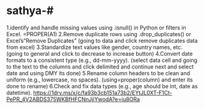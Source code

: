 # sathya-# 
1.identify and handle missing values using .isnull() in Python or filters in Excel.
=PROPER(A1)
2.Remove duplicate rows using .drop_duplicates() or Excel’s“Remove Duplicates”
(going to data and click remove duplicates data from excel)
3.Standardize text values like gender, country names, etc.
(going to general and click to decrease to increase button)
4.Convert date formats to a consistent type (e.g., dd-mm-yyyy).
(select data cell and going to the text to the columns and 
click delimited and continue next and select date and using DMY its done)
5.Rename column headers to be clean and uniform (e.g., lowercase, no spaces).
(using=proper(column) and enter its done to rename)
6.Check and fix data types (e.g., age should be int, date as datetime).
https://1drv.ms/x/c/fa93b3cb151a73b2/EYtJL0XT-F1Ct-PePR_4V2ABDS375WKBfHFCNnJjiYwodA?e=iu8ORa 
